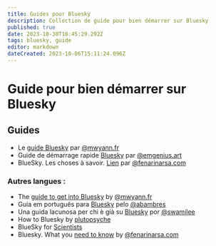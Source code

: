 ```yaml
---
title: Guides pour Bluesky
description: Collection de guide pour bien démarrer sur Bluesky
published: true
date: 2023-10-30T16:45:29.292Z
tags: bluesky, guide
editor: markdown
dateCreated: 2023-10-06T15:11:24.096Z
---
```


# Guide pour bien démarrer sur Bluesky

## Guides 
- Le [guide Bluesky](https://www.mwyann.fr/posts/908) par [@mwyann.fr](https://bsky.app/profile/mwyann.fr)
- Guide de démarrage rapide [Bluesky](https://www.ecranmobile.fr/Bluesky-Manuel-de-demarrage-rapide_a74893.html) par [@emgenius.art](https://bsky.app/profile/emgenius.art)
-  BlueSky. Les choses à savoir. [Lien](https://www.fenarinarsa.com/?p=2690) par [@fenarinarsa.com](https://bsky.app/profile/fenarinarsa.com)



### Autres langues : 
- The [guide to get into Bluesky](https://www.mwyann.us/posts/136) by [@mwyann.fr](https://bsky.app/profile/mwyann.fr)
- Guia em português para [Bluesky](https://app.skiff.com/docs/31547c75-5f33-489c-8efe-2c63afbea556#eOX3MnyMienc5w3L6AKbESWGth0KP/e8Gwgu8a6cirk=) pelo [@abambres](https://bsky.app/profile/abambres.bsky.social)
- Una guida lacunosa per chi è già su [Bluesky](https://swamileeblog.wordpress.com/2023/10/01/benvenut-a-bluesky/) por [@swamilee](https://bsky.app/profile/swamilee.xyz)
- How to Bluesky by [plutopsyche](https://plutopsyche.medium.com/how-to-bluesky-94716507e7e6)
- BlueSky for [Scientists](blueskyscience.steveharoz.com) 
- Bluesky. What you [need to know](https://www.fenarinarsa.com/?p=2773) by [@fenarinarsa.com](https://bsky.app/profile/did:plc:fb3iwxg23jziddgbtsixx3zu)